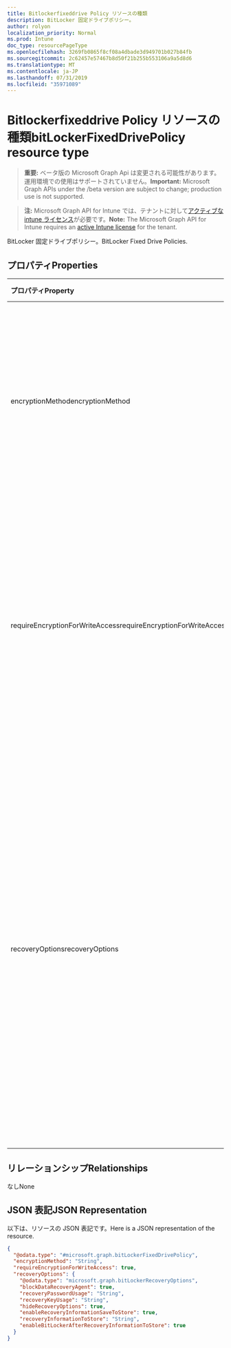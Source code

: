 ```yaml
---
title: Bitlockerfixeddrive Policy リソースの種類
description: BitLocker 固定ドライブポリシー。
author: rolyon
localization_priority: Normal
ms.prod: Intune
doc_type: resourcePageType
ms.openlocfilehash: 3269fb0865f8cf08a4dbade3d949701b027b84fb
ms.sourcegitcommit: 2c62457e57467b8d50f21b255b553106a9a5d8d6
ms.translationtype: MT
ms.contentlocale: ja-JP
ms.lasthandoff: 07/31/2019
ms.locfileid: "35971089"
---
```

# <a name="bitlockerfixeddrivepolicy-resource-type"></a><span data-ttu-id="ab6fa-103">Bitlockerfixeddrive Policy リソースの種類</span><span class="sxs-lookup"><span data-stu-id="ab6fa-103">bitLockerFixedDrivePolicy resource type</span></span>

> <span data-ttu-id="ab6fa-104">**重要:** ベータ版の Microsoft Graph Api は変更される可能性があります。運用環境での使用はサポートされていません。</span><span class="sxs-lookup"><span data-stu-id="ab6fa-104">**Important:** Microsoft Graph APIs under the /beta version are subject to change; production use is not supported.</span></span>

> <span data-ttu-id="ab6fa-105">**注:** Microsoft Graph API for Intune では、テナントに対して[アクティブな intune ライセンス](https://go.microsoft.com/fwlink/?linkid=839381)が必要です。</span><span class="sxs-lookup"><span data-stu-id="ab6fa-105">**Note:** The Microsoft Graph API for Intune requires an [active Intune license](https://go.microsoft.com/fwlink/?linkid=839381) for the tenant.</span></span>

<span data-ttu-id="ab6fa-106">BitLocker 固定ドライブポリシー。</span><span class="sxs-lookup"><span data-stu-id="ab6fa-106">BitLocker Fixed Drive Policies.</span></span>

## <a name="properties"></a><span data-ttu-id="ab6fa-107">プロパティ</span><span class="sxs-lookup"><span data-stu-id="ab6fa-107">Properties</span></span>
|<span data-ttu-id="ab6fa-108">プロパティ</span><span class="sxs-lookup"><span data-stu-id="ab6fa-108">Property</span></span>|<span data-ttu-id="ab6fa-109">型</span><span class="sxs-lookup"><span data-stu-id="ab6fa-109">Type</span></span>|<span data-ttu-id="ab6fa-110">説明</span><span class="sxs-lookup"><span data-stu-id="ab6fa-110">Description</span></span>|
|:---|:---|:---|
|<span data-ttu-id="ab6fa-111">encryptionMethod</span><span class="sxs-lookup"><span data-stu-id="ab6fa-111">encryptionMethod</span></span>|[<span data-ttu-id="ab6fa-112">bitLockerEncryptionMethod</span><span class="sxs-lookup"><span data-stu-id="ab6fa-112">bitLockerEncryptionMethod</span></span>](../resources/intune-deviceconfig-bitlockerencryptionmethod.md)|<span data-ttu-id="ab6fa-113">固定ドライブの暗号化方法を選択します。</span><span class="sxs-lookup"><span data-stu-id="ab6fa-113">Select the encryption method for fixed drives.</span></span> <span data-ttu-id="ab6fa-114">可能な値は、`aesCbc128`、`aesCbc256`、`xtsAes128`、`xtsAes256` です。</span><span class="sxs-lookup"><span data-stu-id="ab6fa-114">Possible values are: `aesCbc128`, `aesCbc256`, `xtsAes128`, `xtsAes256`.</span></span>|
|<span data-ttu-id="ab6fa-115">requireEncryptionForWriteAccess</span><span class="sxs-lookup"><span data-stu-id="ab6fa-115">requireEncryptionForWriteAccess</span></span>|<span data-ttu-id="ab6fa-116">Boolean</span><span class="sxs-lookup"><span data-stu-id="ab6fa-116">Boolean</span></span>|<span data-ttu-id="ab6fa-117">このポリシー設定は、固定データドライブをコンピューター上で書き込み可能にするために BitLocker 保護が必要かどうかを決定します。</span><span class="sxs-lookup"><span data-stu-id="ab6fa-117">This policy setting determines whether BitLocker protection is required for fixed data drives to be writable on a computer.</span></span>|
|<span data-ttu-id="ab6fa-118">recoveryOptions</span><span class="sxs-lookup"><span data-stu-id="ab6fa-118">recoveryOptions</span></span>|[<span data-ttu-id="ab6fa-119">bitLockerRecoveryOptions</span><span class="sxs-lookup"><span data-stu-id="ab6fa-119">bitLockerRecoveryOptions</span></span>](../resources/intune-deviceconfig-bitlockerrecoveryoptions.md)|<span data-ttu-id="ab6fa-120">このポリシー設定を使用すると、必要な資格情報が存在しない場合に BitLocker で保護された固定データドライブを回復する方法を制御できます。</span><span class="sxs-lookup"><span data-stu-id="ab6fa-120">This policy setting allows you to control how BitLocker-protected fixed data drives are recovered in the absence of the required credentials.</span></span> <span data-ttu-id="ab6fa-121">このポリシー設定は、BitLocker を有効にしたときに適用されます。</span><span class="sxs-lookup"><span data-stu-id="ab6fa-121">This policy setting is applied when you turn on BitLocker.</span></span>|

## <a name="relationships"></a><span data-ttu-id="ab6fa-122">リレーションシップ</span><span class="sxs-lookup"><span data-stu-id="ab6fa-122">Relationships</span></span>
<span data-ttu-id="ab6fa-123">なし</span><span class="sxs-lookup"><span data-stu-id="ab6fa-123">None</span></span>

## <a name="json-representation"></a><span data-ttu-id="ab6fa-124">JSON 表記</span><span class="sxs-lookup"><span data-stu-id="ab6fa-124">JSON Representation</span></span>
<span data-ttu-id="ab6fa-125">以下は、リソースの JSON 表記です。</span><span class="sxs-lookup"><span data-stu-id="ab6fa-125">Here is a JSON representation of the resource.</span></span>
<!-- {
  "blockType": "resource",
  "@odata.type": "microsoft.graph.bitLockerFixedDrivePolicy"
}
-->
``` json
{
  "@odata.type": "#microsoft.graph.bitLockerFixedDrivePolicy",
  "encryptionMethod": "String",
  "requireEncryptionForWriteAccess": true,
  "recoveryOptions": {
    "@odata.type": "microsoft.graph.bitLockerRecoveryOptions",
    "blockDataRecoveryAgent": true,
    "recoveryPasswordUsage": "String",
    "recoveryKeyUsage": "String",
    "hideRecoveryOptions": true,
    "enableRecoveryInformationSaveToStore": true,
    "recoveryInformationToStore": "String",
    "enableBitLockerAfterRecoveryInformationToStore": true
  }
}
```





